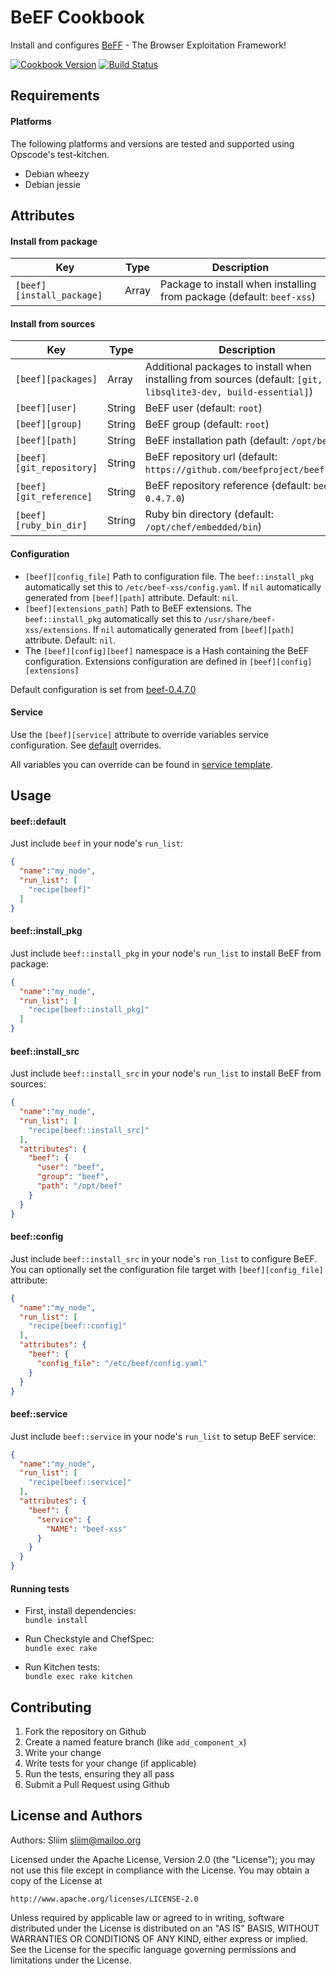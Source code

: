 BeEF Cookbook
=============
Install and configures [BeFF](http://beefproject.com) - The Browser Exploitation Framework!

[![Cookbook Version](https://img.shields.io/cookbook/v/beef.svg)](https://community.opscode.com/cookbooks/beef) [![Build Status](https://secure.travis-ci.org/sliim-cookbooks/beef.png)](http://travis-ci.org/sliim-cookbooks/beef)

Requirements
------------
#### Platforms
The following platforms and versions are tested and supported using Opscode's test-kitchen.
- Debian wheezy
- Debian jessie

Attributes
----------
#### Install from package
|               Key         |  Type  |                 Description                                           |
| ------------------------- | ------ | --------------------------------------------------------------------- |
| `[beef][install_package]` | Array  | Package to install when installing from package (default: `beef-xss`) |

#### Install from sources
|               Key        |  Type  |                 Description                                                                                     |
| ------------------------ | ------ | --------------------------------------------------------------------------------------------------------------- |
| `[beef][packages]`       | Array  | Additional packages to install when installing from sources (default: `[git, libsqlite3-dev, build-essential]`) |
| `[beef][user]`           | String | BeEF user (default: `root`)                                                                                     |
| `[beef][group]`          | String | BeEF group (default: `root`)                                                                                    |
| `[beef][path]`           | String | BeEF installation path (default: `/opt/beef`)                                                                   |
| `[beef][git_repository]` | String | BeEF repository url (default: `https://github.com/beefproject/beef.git`)                                        |
| `[beef][git_reference]`  | String | BeEF repository reference (default: `beef-0.4.7.0`)                                                             |
| `[beef][ruby_bin_dir]`   | String | Ruby bin directory (default: `/opt/chef/embedded/bin`)                                                          |

#### Configuration
- `[beef][config_file]` Path to configuration file. The `beef::install_pkg` automatically set this to `/etc/beef-xss/config.yaml`. If `nil` automatically generated from `[beef][path]` attribute. Default: `nil`.
- `[beef][extensions_path]` Path to BeEF extensions. The `beef::install_pkg` automatically set this to `/usr/share/beef-xss/extensions`. If `nil` automatically generated from `[beef][path]` attribute. Default: `nil`.
- The `[beef][config][beef]` namespace is a Hash containing the BeEF configuration. Extensions configuration are defined in `[beef][config][extensions]`

Default configuration is set from [beef-0.4.7.0](https://github.com/beefproject/beef/blob/beef-0.4.7.0/config.yaml)

#### Service
Use the `[beef][service]` attribute to override variables service configuration. See [default](attributes/default.rb) overrides.

All variables you can override can be found in [service template](templates/default/service/init.erb#L13-L20).

Usage
-----
#### beef::default
Just include `beef` in your node's `run_list`:

```json
{
  "name":"my_node",
  "run_list": [
    "recipe[beef]"
  ]
}
```

#### beef::install_pkg
Just include `beef::install_pkg` in your node's `run_list` to install BeEF from package:

```json
{
  "name":"my_node",
  "run_list": [
    "recipe[beef::install_pkg]"
  ]
}
```

#### beef::install_src
Just include `beef::install_src` in your node's `run_list` to install BeEF from sources:

```json
{
  "name":"my_node",
  "run_list": [
    "recipe[beef::install_src]"
  ],
  "attributes": {
    "beef": {
      "user": "beef",
      "group": "beef",
      "path": "/opt/beef"
    }
  }
}
```

#### beef::config
Just include `beef::install_src` in your node's `run_list` to configure BeEF.
You can optionally set the configuration file target with `[beef][config_file]` attribute:

```json
{
  "name":"my_node",
  "run_list": [
    "recipe[beef::config]"
  ],
  "attributes": {
    "beef": {
      "config_file": "/etc/beef/config.yaml"
    }
  }
}
```

#### beef::service
Just include `beef::service` in your node's `run_list` to setup BeEF service:

```json
{
  "name":"my_node",
  "run_list": [
    "recipe[beef::service]"
  ],
  "attributes": {
    "beef": {
      "service": {
        "NAME": "beef-xss"
      }
    }
  }
}
```

#### Running tests

- First, install dependencies:  
`bundle install`

- Run Checkstyle and ChefSpec:  
`bundle exec rake`

- Run Kitchen tests:  
`bundle exec rake kitchen`  

Contributing
------------

1. Fork the repository on Github
2. Create a named feature branch (like `add_component_x`)
3. Write your change
4. Write tests for your change (if applicable)
5. Run the tests, ensuring they all pass
6. Submit a Pull Request using Github

License and Authors
-------------------
Authors: Sliim <sliim@mailoo.org> 

Licensed under the Apache License, Version 2.0 (the "License"); you may not use this file except in compliance with the License. You may obtain a copy of the License at

    http://www.apache.org/licenses/LICENSE-2.0

Unless required by applicable law or agreed to in writing, software distributed under the License is distributed on an "AS IS" BASIS, WITHOUT WARRANTIES OR CONDITIONS OF ANY KIND, either express or implied. See the License for the specific language governing permissions and limitations under the License.

